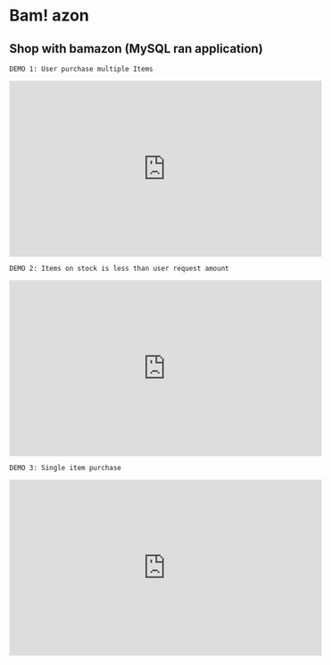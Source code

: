 # Bam! azon
## Shop with bamazon (MySQL ran application)

```
DEMO 1: User purchase multiple Items
```

<iframe width="560" height="315" src="https://www.youtube.com/embed/q0u5uPL33Tg" frameborder="0" gesture="media" allow="encrypted-media" allowfullscreen></iframe>

```
DEMO 2: Items on stock is less than user request amount
```

<iframe width="560" height="315" src="https://www.youtube.com/embed/G5wBQ0PMWkU" frameborder="0" gesture="media" allow="encrypted-media" allowfullscreen></iframe>

```
DEMO 3: Single item purchase
```

<iframe width="560" height="315" src="https://www.youtube.com/embed/iaeUgSu-rFs" frameborder="0" gesture="media" allow="encrypted-media" allowfullscreen></iframe>


